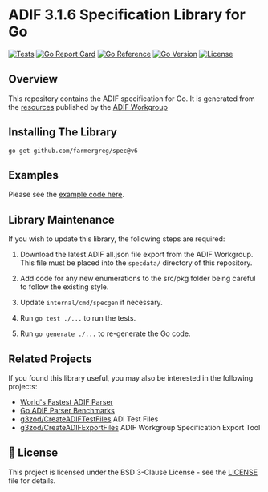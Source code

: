 # ADIF 3.1.6 Specification Library for Go

[![Tests](https://github.com/farmergreg/spec/actions/workflows/test.yml/badge.svg)](https://github.com/farmergreg/spec/actions/workflows/test.yml)
[![Go Report Card](https://goreportcard.com/badge/github.com/farmergreg/spec/v6)](https://goreportcard.com/report/github.com/farmergreg/spec/v6)
[![Go Reference](https://pkg.go.dev/badge/github.com/farmergreg/spec/v6.svg)](https://pkg.go.dev/github.com/farmergreg/spec/v6)
[![Go Version](https://img.shields.io/github/go-mod/go-version/farmergreg/spec)](https://github.com/farmergreg/spec/blob/main/go.mod)
[![License](https://img.shields.io/github/license/farmergreg/spec)](https://github.com/farmergreg/spec/blob/main/LICENSE)

## Overview

This repository contains the ADIF specification for Go.
It is generated from the [resources](https://adif.org.uk/316/ADIF_316_resources_2025_09_15.zip) published by the [ADIF Workgroup](https://www.adif.org/)

## Installing The Library

`go get github.com/farmergreg/spec@v6`

## Examples

Please see the [example code here](example_test.go).

## Library Maintenance

If you wish to update this library, the following steps are required:

1. Download the latest ADIF all.json file export from the ADIF Workgroup. This file must be placed into the `specdata/` directory of this repository.

2. Add code for any new enumerations to the src/pkg folder being careful to follow the existing style.

3. Update `internal/cmd/specgen` if necessary.

4. Run `go test ./...` to run the tests.

5. Run `go generate ./...` to re-generate the Go code.

## Related Projects

If you found this library useful, you may also be interested in the following projects:

- [World's Fastest ADIF Parser](https://github.com/farmergreg/adif)
- [Go ADIF Parser Benchmarks](https://github.com/farmergreg/adif-benchmark)
- [g3zod/CreateADIFTestFiles](https://github.com/g3zod/CreateADIFTestFiles) ADI Test Files
- [g3zod/CreateADIFExportFiles](https://github.com/g3zod/CreateADIFExportFiles) ADIF Workgroup Specification Export Tool

## 📝 License

This project is licensed under the BSD 3-Clause License - see the [LICENSE](LICENSE) file for details.
